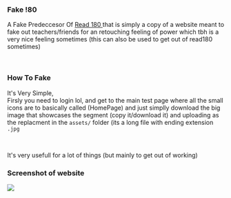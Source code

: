 <!-- This Work Is Amazing -->
<h3> Fake !80 </h3>
A Fake Predeccesor Of <a href="https://www.hmhco.com/programs/read-180-universal"> Read 180 </a> that is simply a copy of a website meant to fake out teachers/friends for an retouching feeling of power which tbh is a very nice feeling sometimes (this can also be used to get out of read180 sometimes) <br>

<br> <h3> How To Fake </h3>
It's Very Simple, <br>Firsly you need to login lol, and get to the main test page where all the small icons are to basically called (HomePage) and just simplly download the big image that showcases the segment (copy it/download it) and uploading as the replacment in the `assets/` folder (its a long file with ending extension `.jpg`

<br>

It's very usefull for a lot of things (but mainly to get out of working)


<h3> Screenshot of website </h3>

<!-- @Copyright IWISO (Image Content Owned By wiso) -->
<img src="/assets/showcase.png"/>



